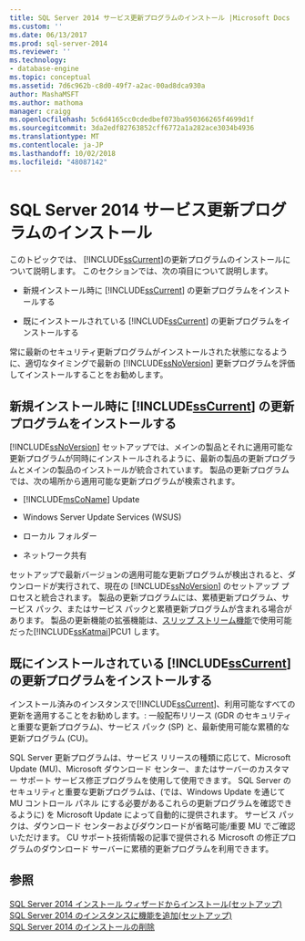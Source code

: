 ```yaml
---
title: SQL Server 2014 サービス更新プログラムのインストール |Microsoft Docs
ms.custom: ''
ms.date: 06/13/2017
ms.prod: sql-server-2014
ms.reviewer: ''
ms.technology:
- database-engine
ms.topic: conceptual
ms.assetid: 7d6c962b-c8d0-49f7-a2ac-00ad8dca930a
author: MashaMSFT
ms.author: mathoma
manager: craigg
ms.openlocfilehash: 5c6d4165cc0cdedbef073ba950366265f4699d1f
ms.sourcegitcommit: 3da2edf82763852cff6772a1a282ace3034b4936
ms.translationtype: MT
ms.contentlocale: ja-JP
ms.lasthandoff: 10/02/2018
ms.locfileid: "48087142"
---
```

# <a name="install-sql-server-2014-servicing-updates"></a>SQL Server 2014 サービス更新プログラムのインストール
  このトピックでは、 [!INCLUDE[ssCurrent](../../includes/sscurrent-md.md)]の更新プログラムのインストールについて説明します。 このセクションでは、次の項目について説明します。  
  
-   新規インストール時に [!INCLUDE[ssCurrent](../../includes/sscurrent-md.md)] の更新プログラムをインストールする  
  
-   既にインストールされている [!INCLUDE[ssCurrent](../../includes/sscurrent-md.md)] の更新プログラムをインストールする  
  
 常に最新のセキュリティ更新プログラムがインストールされた状態になるように、適切なタイミングで最新の [!INCLUDE[ssNoVersion](../../includes/ssnoversion-md.md)] 更新プログラムを評価してインストールすることをお勧めします。  
  
## <a name="installing-updates-for-includesscurrentincludessscurrent-mdmd-during-a-new-installation"></a>新規インストール時に [!INCLUDE[ssCurrent](../../includes/sscurrent-md.md)] の更新プログラムをインストールする  
 [!INCLUDE[ssNoVersion](../../includes/ssnoversion-md.md)] セットアップでは、メインの製品とそれに適用可能な更新プログラムが同時にインストールされるように、最新の製品の更新プログラムとメインの製品のインストールが統合されています。 製品の更新プログラムでは、次の場所から適用可能な更新プログラムが検索されます。  
  
-   [!INCLUDE[msCoName](../../includes/msconame-md.md)] Update  
  
-   Windows Server Update Services (WSUS)  
  
-   ローカル フォルダー  
  
-   ネットワーク共有  
  
 セットアップで最新バージョンの適用可能な更新プログラムが検出されると、ダウンロードが実行されて、現在の [!INCLUDE[ssNoVersion](../../includes/ssnoversion-md.md)] のセットアップ プロセスと統合されます。 製品の更新プログラムには、累積更新プログラム、サービス パック、またはサービス パックと累積更新プログラムが含まれる場合があります。 製品の更新機能の拡張機能は、[スリップ ストリーム機能](http://go.microsoft.com/fwlink/?LinkId=219945)で使用可能だった[!INCLUDE[ssKatmai](../../includes/sskatmai-md.md)]PCU1 します。  
  
## <a name="installing-updates-for-includesscurrentincludessscurrent-mdmd-after-it-has-already-been-installed"></a>既にインストールされている [!INCLUDE[ssCurrent](../../includes/sscurrent-md.md)] の更新プログラムをインストールする  
 インストール済みのインスタンスで[!INCLUDE[ssCurrent](../../includes/sscurrent-md.md)]、利用可能なすべての更新を適用することをお勧めします。: 一般配布リリース (GDR のセキュリティと重要な更新プログラム)、サービス パック (SP) と、最新使用可能な累積的な更新プログラム (CU)。  
  
 SQL Server 更新プログラムは、サービス リリースの種類に応じて、Microsoft Update (MU)、Microsoft ダウンロード センター、またはサーバーのカスタマー サポート サービス修正プログラムを使用して使用できます。 SQL Server のセキュリティと重要な更新プログラムは、(では、Windows Update を通じて MU コントロール パネル にする必要があるこれらの更新プログラムを確認できるように) を Microsoft Update によって自動的に提供されます。 サービス パックは、ダウンロード センターおよびダウンロードが省略可能/重要 MU でご確認いただけます。 CU サポート技術情報の記事で提供される Microsoft の修正プログラムのダウンロード サーバーに累積的更新プログラムを利用できます。  
  
## <a name="see-also"></a>参照  
 [SQL Server 2014 インストール ウィザードからインストール&#40;セットアップ&#41;](install-sql-server-from-the-installation-wizard-setup.md)   
 [SQL Server 2014 のインスタンスに機能を追加&#40;セットアップ&#41;](add-features-to-an-instance-of-sql-server-setup.md)   
 [SQL Server 2014 のインストールの削除](repair-a-failed-sql-server-installation.md)  
  
  
